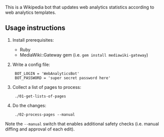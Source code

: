 This is a Wikipedia bot that updates web analytics statistics according to web analytics templates.

## Usage instructions

1. Install prerequisites:
    * Ruby
    * MediaWiki::Gateway gem (i.e. `gem install mediawiki-gateway`)
2. Write a config file:

        BOT_LOGIN = 'WebAnalyticsBot'
        BOT_PASSWORD = 'super secret password here'

3. Collect a list of pages to process:

        ./01-get-lists-of-pages

4. Do the changes:

        ./02-process-pages --manual

Note the `--manual` switch that enables additional safety checks (i.e. manual diffing and approval of each edit).
